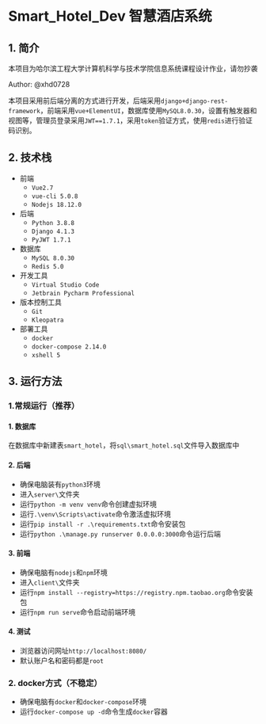 # Smart_Hotel_Dev 智慧酒店系统

## 1. 简介

本项目为哈尔滨工程大学计算机科学与技术学院信息系统课程设计作业，请勿抄袭

Author: @xhd0728

本项目采用前后端分离的方式进行开发，后端采用`django+django-rest-framework`，前端采用`vue+ElementUI`，数据库使用`MySQL8.0.30`，设置有触发器和视图等，管理员登录采用`JWT==1.7.1`，采用`token`验证方式，使用`redis`进行验证码识别。

## 2. 技术栈

- 前端
  - `Vue2.7`
  - `vue-cli 5.0.8`
  - `Nodejs 18.12.0`
- 后端
  - `Python 3.8.8`
  - `Django 4.1.3`
  - `PyJWT 1.7.1`
- 数据库
  - `MySQL 8.0.30`
  - `Redis 5.0`
- 开发工具
  - `Virtual Studio Code`
  - `Jetbrain Pycharm Professional`
- 版本控制工具
  - `Git`
  - `Kleopatra`
- 部署工具
  - `docker`
  - `docker-compose 2.14.0`
  - `xshell 5`

## 3. 运行方法

### 1.常规运行（推荐）

#### 1. 数据库

在数据库中新建表`smart_hotel`，将`sql\smart_hotel.sql`文件导入数据库中

#### 2. 后端

- 确保电脑装有`python3`环境
- 进入`server\`文件夹
- 运行`python -m venv venv`命令创建虚拟环境
- 运行`.\venv\Scripts\activate`命令激活虚拟环境
- 运行`pip install -r .\requirements.txt`命令安装包
- 运行`python .\manage.py runserver 0.0.0.0:3000`命令运行后端

#### 3. 前端

- 确保电脑有`nodejs`和`npm`环境
- 进入`client\`文件夹
- 运行`npm install --registry=https://registry.npm.taobao.org`命令安装包
- 运行`npm run serve`命令启动前端环境

#### 4. 测试

- 浏览器访问网址`http://localhost:8080/`
- 默认账户名和密码都是`root`

### 2. docker方式（不稳定）

- 确保电脑有`docker`和`docker-compose`环境
- 运行`docker-compose up -d`命令生成`docker`容器
